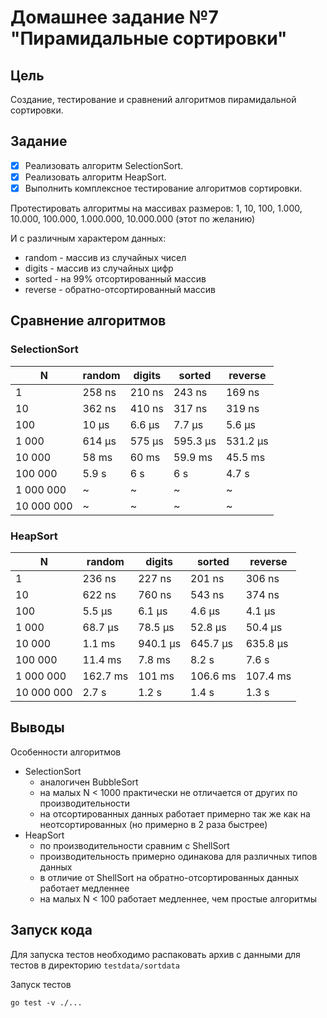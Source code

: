 # Домашнее задание №7 "Пирамидальные сортировки"

## Цель

Создание, тестирование и сравнений алгоритмов пирамидальной сортировки.

## Задание

* [x] Реализовать алгоритм SelectionSort.
* [x] Реализовать алгоритм HeapSort.
* [x] Выполнить комплексное тестирование алгоритмов сортировки.

Протестировать алгоритмы на массивах размеров:
1, 10, 100, 1.000, 10.000, 100.000, 1.000.000, 10.000.000 (этот по желанию)

И с различным характером данных:

* random - массив из случайных чисел
* digits - массив из случайных цифр
* sorted - на 99% отсортированный массив
* reverse - обратно-отсортированный массив

## Сравнение алгоритмов

### SelectionSort

| N          | random | digits | sorted   | reverse  |
|------------|--------|--------|----------|----------|
| 1          | 258 ns | 210 ns | 243 ns   | 169 ns   |
| 10         | 362 ns | 410 ns | 317 ns   | 319 ns   |
| 100        | 10 µs  | 6.6 µs | 7.7 µs   | 5.6 µs   |
| 1 000      | 614 µs | 575 µs | 595.3 µs | 531.2 µs |
| 10 000     | 58 ms  | 60 ms  | 59.9 ms  | 45.5 ms  |
| 100 000    | 5.9 s  | 6 s    | 6 s      | 4.7 s    |
| 1 000 000  | ~      | ~      | ~        | ~        |
| 10 000 000 | ~      | ~      | ~        | ~        |

### HeapSort

| N          | random   | digits   | sorted   | reverse  |
|------------|----------|----------|----------|----------|
| 1          | 236 ns   | 227 ns   | 201 ns   | 306 ns   |
| 10         | 622 ns   | 760 ns   | 543 ns   | 374 ns   |
| 100        | 5.5 µs   | 6.1 µs   | 4.6 µs   | 4.1 µs   |
| 1 000      | 68.7 µs  | 78.5 µs  | 52.8 µs  | 50.4 µs  |
| 10 000     | 1.1 ms   | 940.1 µs | 645.7 µs | 635.8 µs |
| 100 000    | 11.4 ms  | 7.8 ms   | 8.2 s    | 7.6 s    |
| 1 000 000  | 162.7 ms | 101 ms   | 106.6 ms | 107.4 ms |
| 10 000 000 | 2.7 s    | 1.2 s    | 1.4 s    | 1.3 s    |

## Выводы

Особенности алгоритмов

* SelectionSort
    * аналогичен BubbleSort
    * на малых N < 1000 практически не отличается от других по производительности
    * на отсортированных данных работает примерно так же как на неотсортированных (но примерно в 2 раза быстрее)
* HeapSort
    * по производительности сравним с ShellSort
    * производительность примерно одинакова для различных типов данных
    * в отличие от ShellSort на обратно-отсортированных данных работает медленнее
    * на малых N < 100 работает медленнее, чем простые алгоритмы

## Запуск кода

Для запуска тестов необходимо распаковать архив с данными для тестов в директорию `testdata/sortdata`

Запуск тестов

```shell
go test -v ./...
```
